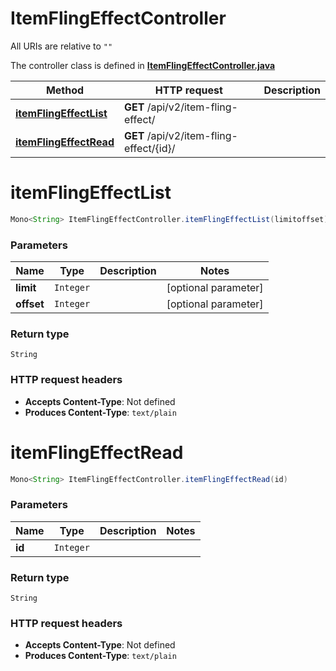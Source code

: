 # ItemFlingEffectController

All URIs are relative to `""`

The controller class is defined in **[ItemFlingEffectController.java](../../src/main/java/org/openapitools/controller/ItemFlingEffectController.java)**

Method | HTTP request | Description
------------- | ------------- | -------------
[**itemFlingEffectList**](#itemFlingEffectList) | **GET** /api/v2/item-fling-effect/ | 
[**itemFlingEffectRead**](#itemFlingEffectRead) | **GET** /api/v2/item-fling-effect/{id}/ | 

<a name="itemFlingEffectList"></a>
# **itemFlingEffectList**
```java
Mono<String> ItemFlingEffectController.itemFlingEffectList(limitoffset)
```



### Parameters
Name | Type | Description  | Notes
------------- | ------------- | ------------- | -------------
**limit** | `Integer` |  | [optional parameter]
**offset** | `Integer` |  | [optional parameter]

### Return type
`String`


### HTTP request headers
 - **Accepts Content-Type**: Not defined
 - **Produces Content-Type**: `text/plain`

<a name="itemFlingEffectRead"></a>
# **itemFlingEffectRead**
```java
Mono<String> ItemFlingEffectController.itemFlingEffectRead(id)
```



### Parameters
Name | Type | Description  | Notes
------------- | ------------- | ------------- | -------------
**id** | `Integer` |  |

### Return type
`String`


### HTTP request headers
 - **Accepts Content-Type**: Not defined
 - **Produces Content-Type**: `text/plain`

